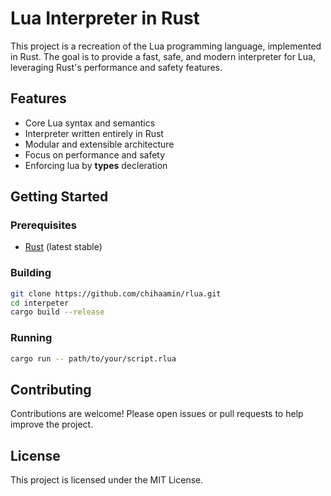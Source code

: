 # Lua Interpreter in Rust

This project is a recreation of the Lua programming language, implemented in Rust. The goal is to provide a fast, safe, and modern interpreter for Lua, leveraging Rust's performance and safety features.

## Features

- Core Lua syntax and semantics
- Interpreter written entirely in Rust
- Modular and extensible architecture
- Focus on performance and safety
- Enforcing lua by **types** decleration

## Getting Started

### Prerequisites

- [Rust](https://www.rust-lang.org/tools/install) (latest stable)

### Building

```bash
git clone https://github.com/chihaamin/rlua.git
cd interpeter
cargo build --release
```

### Running

```bash
cargo run -- path/to/your/script.rlua
```

## Contributing

Contributions are welcome! Please open issues or pull requests to help improve the project.

## License

This project is licensed under the MIT License.

